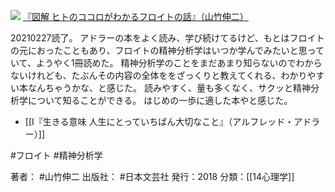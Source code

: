 [![](https://i.gyazo.com/c44caf9b0b12ce713cd0082eae5ed876.jpg)](https://amzn.to/3qZGCV3)
[『図解 ヒトのココロがわかるフロイトの話』（山竹伸二）](https://amzn.to/3qZGCV3)

20210227読了。
アドラーの本をよく読み、学び続けてるけど、もとはフロイトの元におったこともあり、フロイトの精神分析学はいつか学んでみたいと思っていて、ようやく1冊読めた。
精神分析学のことをまだあまり知らないのでわからないけれども、たぶんその内容の全体ををざっくりと教えてくれる、わかりやすい本なんちゃうかな、と感じた。
読みやすく、量も多くなく、サクッと精神分析学について知ることができる。
はじめの一歩に適した本やと感じた。

- [[I『生きる意味 人生にとっていちばん大切なこと』（アルフレッド・アドラー）]]

#フロイト #精神分析学

著者： #山竹伸二
出版社： #日本文芸社
発行：2018
分類：[[14心理学]]